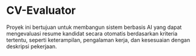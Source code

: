 # CV-Evaluator
Proyek ini bertujuan untuk membangun sistem berbasis AI yang dapat mengevaluasi resume kandidat secara otomatis berdasarkan kriteria tertentu, seperti keterampilan, pengalaman kerja, dan kesesuaian dengan deskripsi pekerjaan.
